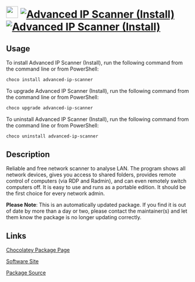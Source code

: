 # <img src="https://rawcdn.githack.com/virtualex-itv/chocolatey-packages/3f46049c7e9122fdc526ae1e2c0813eb1c83768c/icons/advanced-ip-scanner.png" width="32" height="32"/> [![Advanced IP Scanner (Install)](https://img.shields.io/chocolatey/v/advanced-ip-scanner.svg?label=Advanced+IP+Scanner+(Install))](https://community.chocolatey.org/packages/advanced-ip-scanner) [![Advanced IP Scanner (Install)](https://img.shields.io/chocolatey/dt/advanced-ip-scanner.svg)](https://community.chocolatey.org/packages/advanced-ip-scanner)

## Usage

To install Advanced IP Scanner (Install), run the following command from the command line or from PowerShell:

```powershell
choco install advanced-ip-scanner
```

To upgrade Advanced IP Scanner (Install), run the following command from the command line or from PowerShell:

```powershell
choco upgrade advanced-ip-scanner
```

To uninstall Advanced IP Scanner (Install), run the following command from the command line or from PowerShell:

```powershell
choco uninstall advanced-ip-scanner
```

## Description

Reliable and free network scanner to analyse LAN. The program shows all network devices, gives you access to shared folders, provides remote control of computers (via RDP and Radmin), and can even remotely switch computers off. It is easy to use and runs as a portable edition. It should be the first choice for every network admin.

**Please Note**: This is an automatically updated package. If you find it is
out of date by more than a day or two, please contact the maintainer(s) and
let them know the package is no longer updating correctly.

## Links

[Chocolatey Package Page](https://community.chocolatey.org/packages/advanced-ip-scanner)

[Software Site](https://www.advanced-ip-scanner.com)

[Package Source](https://github.com/virtualex-itv/chocolatey-packages/tree/master/automatic/advanced-ip-scanner)

